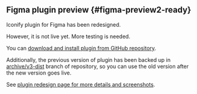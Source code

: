 ## Figma plugin preview {#figma-preview2-ready}

Iconify plugin for Figma has been redesigned.

However, it is not live yet. More testing is needed.

You can [download and install plugin from GitHub repository](https://github.com/iconify/iconify-figma).

Additionally, the previous version of plugin has been backed up in [archive/v3-dist](https://github.com/iconify/iconify-figma/tree/archive/v3-dist)
branch of repository, so you can use the old version after the new version goes live.

See [plugin redesign page for more details and screenshots](/docs/design/figma/update-2024-attempt2.md).
